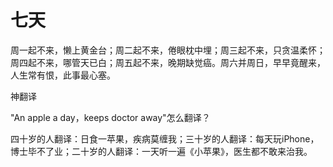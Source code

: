 # 七天

周一起不来，懒上黄金台；周二起不来，倦眼枕中埋；周三起不来，只贪温柔怀；周四起不来，哪管天已白；周五起不来，晚期缺觉癌。周六并周日，早早竟醒来，人生常有恨，此事最心塞。 

神翻译 

"An apple a day，keeps doctor away"怎么翻译？ 

四十岁的人翻译：日食一苹果，疾病莫缠我；三十岁的人翻译：每天玩iPhone，博士毕不了业；二十岁的人翻译：一天听一遍《小苹果》，医生都不敢来治我。